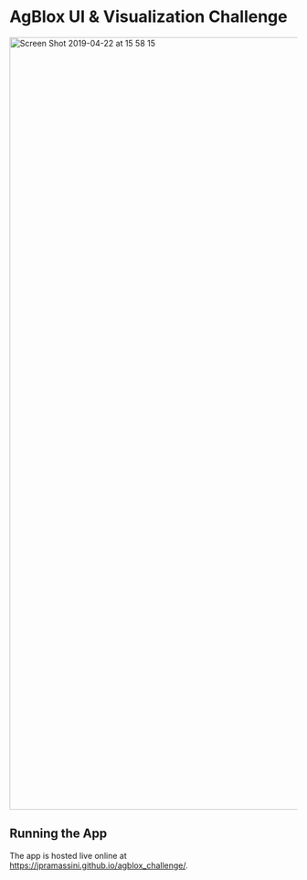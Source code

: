 # AgBlox UI & Visualization Challenge

<img width="1354" alt="Screen Shot 2019-04-22 at 15 58 15" src="https://user-images.githubusercontent.com/27631098/56524559-99c52c80-6517-11e9-9989-b5bc5f667ce1.png">

## Running the App

The app is hosted live online at https://jpramassini.github.io/agblox_challenge/.
